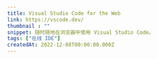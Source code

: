 ```yaml
---
title: Visual Studio Code for the Web
link: https://vscode.dev/
thumbnail : ""
snippet: 随时随地在浏览器中使用 Visual Studio Code。
tags: ["在线 IDE"]
createdAt: 2022-12-08T00:00:00.000Z
---
```

